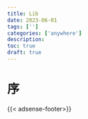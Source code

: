 ```yaml
---
title: Lib
date: 2023-06-01
tags: ['']
categories: ['anywhere']
description: 
toc: true
draft: true
---
```




# 序








{{< adsense-footer>}}
